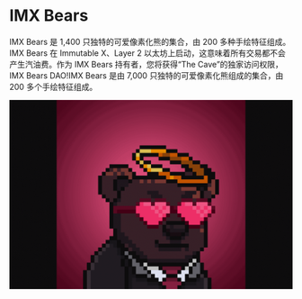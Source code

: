 # IMX Bears

IMX Bears 是 1,400 只独特的可爱像素化熊的集合，由 200 多种手绘特征组成。 IMX Bears 在 Immutable X、Layer 2 以太坊上启动，这意味着所有交易都不会产生汽油费。作为 IMX Bears 持有者，您将获得“The Cave”的独家访问权限，IMX Bears DAO!IMX Bears 是由 7,000 只独特的可爱像素化熊组成的集合，由 200 多个手绘特征组成。

![imxbears-dapp-collectibles-immutablex-image1_5293ba127307c0dfcbd423fff5b9cde2](imxbears-dapp-collectibles-immutablex-image1_5293ba127307c0dfcbd423fff5b9cde2.png)

